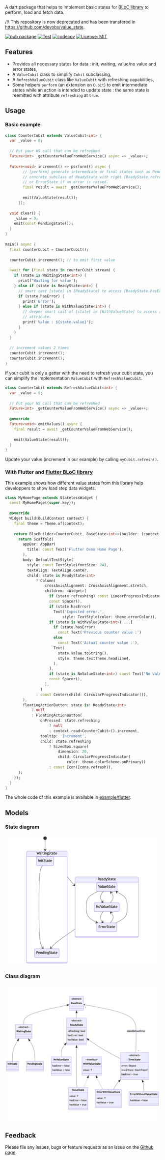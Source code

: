 A dart package that helps to implement basic states for [BLoC library](https://pub.dev/packages/bloc) to perform, load and fetch data.

/!\ This repository is now deprecated and has been transfered in https://github.com/devobs/value_state.


[![pub package](https://img.shields.io/pub/v/value_cubit.svg)](https://pub.dev/packages/value_cubit)
[![Test](https://github.com/devobs/value_cubit/actions/workflows/test.yml/badge.svg)](https://github.com/devobs/value_cubit/actions/workflows/test.yml)
[![codecov](https://codecov.io/gh/devobs/value_cubit/branch/main/graph/badge.svg)](https://codecov.io/gh/devobs/value_cubit)
[![License: MIT](https://img.shields.io/badge/License-MIT-yellow.svg)](https://opensource.org/licenses/MIT)

## Features

* Provides all necessary states for data : init, waiting, value/no value and error states,
* A `ValueCubit` class to simplify `Cubit` subclassing,
* A `RefreshValueCubit` class like `ValueCubit` with refreshing capabilities,
* Some helpers `perform` (an extension on `Cubit`) to emit intermediate states while an action is intended to update state : the same state is reemitted with attribute `refreshing` at `true`.

## Usage

### Basic example

```dart
class CounterCubit extends ValueCubit<int> {
  var _value = 0;

  // Put your WS call that can be refreshed
  Future<int> _getCounterValueFromWebService() async => _value++;

  Future<void> increment() => perform(() async {
        // [perform] generate intermediate or final states such as PendingState,
        // concrete subclass of ReadyState with right [ReadyState.refreshing] value
        // or ErrorState if an error is raised.
        final result = await _getCounterValueFromWebService();

        emit(ValueState(result));
      });

  void clear() {
    _value = 0;
    emit(const PendingState());
  }
}

main() async {
  final counterCubit = CounterCubit();

  counterCubit.increment(); // to emit first value

  await for (final state in counterCubit.stream) {
    if (state is WaitingState<int>) {
      print('Waiting for value');
    } else if (state is ReadyState<int>) {
      // smart cast [state] in [ReadyState] to access [ReadyState.hasError] attribute
      if (state.hasError) {
        print('Error');
      } else if (state is WithValueState<int>) {
        // deeper smart cast of [state] in [WithValueState] to access [WithValueState.value]
        // attribute.
        print('Value : ${state.value}');
      }
    }
  }

  // increment values 2 times
  counterCubit.increment();
  counterCubit.increment();
}
```

If your cubit is only a getter with the need to refresh your cubit state, you can simplify the implementation `ValueCubit` with `RefreshValueCubit`.

```dart
class CounterCubit extends RefreshValueCubit<int> {
  var _value = 0;

  // Put your WS call that can be refreshed
  Future<int> _getCounterValueFromWebService() async => _value++;

  @override
  Future<void> emitValues() async {
    final result = await _getCounterValueFromWebService();

    emit(ValueState(result));
  }
}
```

Update your value (increment in our example) by calling `myCubit.refresh()`.

### With Flutter and [Flutter BLoC library](https://pub.dev/packages/flutter_bloc)

This example shows how different value states from this library help developpers to show load step data widgets.

```dart
class MyHomePage extends StatelessWidget {
  const MyHomePage({super.key});

  @override
  Widget build(BuildContext context) {
    final theme = Theme.of(context);

    return BlocBuilder<CounterCubit, BaseState<int>>(builder: (context, state) {
      return Scaffold(
        appBar: AppBar(
          title: const Text('Flutter Demo Home Page'),
        ),
        body: DefaultTextStyle(
          style: const TextStyle(fontSize: 24),
          textAlign: TextAlign.center,
          child: state is ReadyState<int>
              ? Column(
                  crossAxisAlignment: CrossAxisAlignment.stretch,
                  children: <Widget>[
                    if (state.refreshing) const LinearProgressIndicator(),
                    const Spacer(),
                    if (state.hasError)
                      Text('Expected error.',
                          style: TextStyle(color: theme.errorColor)),
                    if (state is WithValueState<int>) ...[
                      if (state.hasError)
                        const Text('Previous counter value :')
                      else
                        const Text('Actual counter value :'),
                      Text(
                        state.value.toString(),
                        style: theme.textTheme.headline4,
                      ),
                    ],
                    if (state is NoValueState<int>) const Text('No Value'),
                    const Spacer(),
                  ],
                )
              : const Center(child: CircularProgressIndicator()),
        ),
        floatingActionButton: state is! ReadyState<int>
            ? null
            : FloatingActionButton(
                onPressed: state.refreshing
                    ? null
                    : context.read<CounterCubit>().increment,
                tooltip: 'Increment',
                child: state.refreshing
                    ? SizedBox.square(
                        dimension: 20,
                        child: CircularProgressIndicator(
                            color: theme.colorScheme.onPrimary))
                    : const Icon(Icons.refresh)),
      );
    });
  }
}
```

The whole code of this example is available in [example/flutter](example/flutter).

## Models

### State diagram

![State diagram](https://github.com/devobs/value_cubit/blob/main/doc/state_diagram.png?raw=true)

### Class diagram

![Class diagram](https://github.com/devobs/value_cubit/blob/main/doc/class_diagram.png?raw=true)

## Feedback

Please file any issues, bugs or feature requests as an issue on the [Github page](https://github.com/devobs/value_cubit/issues).
